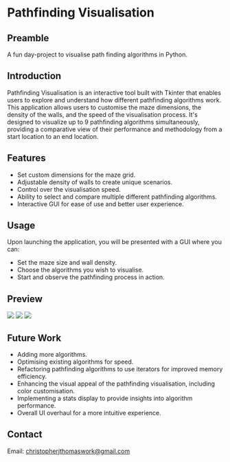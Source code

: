 # Pathfinding Visualisation

## Preamble
A fun day-project to visualise path finding algorithms in Python.

## Introduction
Pathfinding Visualisation is an interactive tool built with Tkinter that enables users to explore and understand how different pathfinding algorithms work. This application allows users to customise the maze dimensions, the density of the walls, and the speed of the visualisation process. It's designed to visualize up to 9 pathfinding algorithms simultaneously, providing a comparative view of their performance and methodology from a start location to an end location.

## Features
- Set custom dimensions for the maze grid.
- Adjustable density of walls to create unique scenarios.
- Control over the visualisation speed.
- Ability to select and compare multiple different pathfinding algorithms.
- Interactive GUI for ease of use and better user experience.

## Usage
Upon launching the application, you will be presented with a GUI where you can:
- Set the maze size and wall density.
- Choose the algorithms you wish to visualise.
- Start and observe the pathfinding process in action.

## Preview
![](readme_images/pathfinding_visualization.gif)
![](readme_images/pathfinding_visualization_0.gif)
![](readme_images/pathfinding_visualization_1.gif)

## Future Work
- Adding more algorithms.
- Optimising existing algorithms for speed.
- Refactoring pathfinding algorithms to use iterators for improved memory efficiency.
- Enhancing the visual appeal of the pathfinding visualisation, including color customisation.
- Implementing a stats display to provide insights into algorithm performance.
- Overall UI overhaul for a more intuitive experience.

## Contact
Email: christopherjthomaswork@gmail.com
